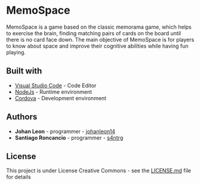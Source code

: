 # MemoSpace

MemoSpace is a game based on the classic memorama game, which helps to exercise the brain, finding matching pairs of cards on the board until there is no card face down.
The main objective of MemoSpace is for players to know about space and improve their cognitive abilities while having fun playing.

## Built with
- [Visual Studio Code](https://code.visualstudio.com/?wt.mc_id=DX_841432) - Code Editor
- [NodeJs](https://nodejs.org/es/) - Runtime environment
- [Cordova](https://cordova.apache.org/) - Development environment

## Authors
- **Johan Leon** - programmer - [johanleon14](https://github.com/johanleon14)
- **Santiago Roncancio** - programmer - [s4ntrg](https://github.com/S4ntrg)

## License
This project is under License Creative Commons - see the [LICENSE.md](https://github.com/ss2108/MemoSpace/blob/master/LICENSE.md) file for details

